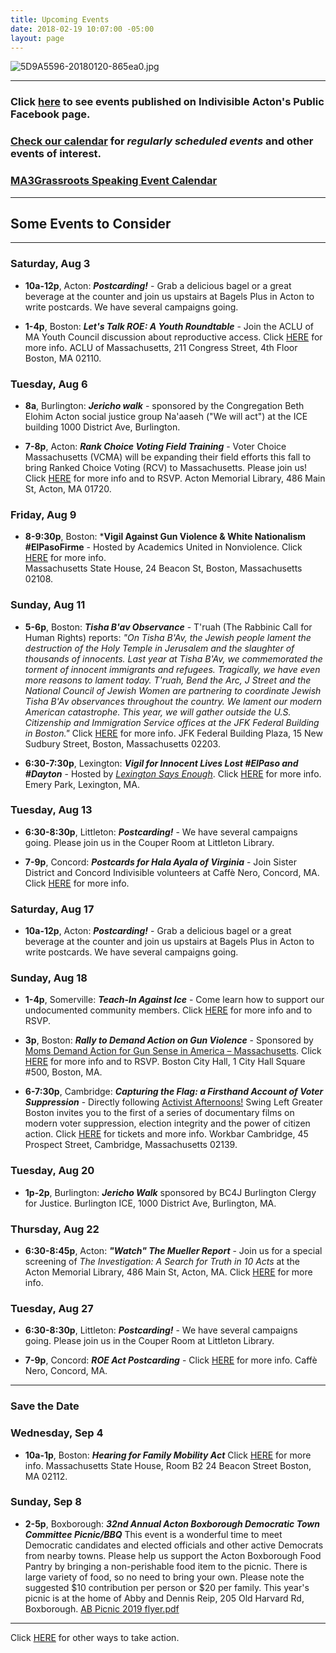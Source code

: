```yaml
---
title: Upcoming Events
date: 2018-02-19 10:07:00 -05:00
layout: page
---
```


![5D9A5596-20180120-865ea0.jpg](/uploads/5D9A5596-20180120-865ea0.jpg)

---

### Click [here](https://www.facebook.com/pg/IndivisibleActon/events/?ref=page_internal) to see events published on Indivisible Acton's Public Facebook page.

### [Check our calendar](http://www.indivisibleacton.org/calendar.html) for *regularly scheduled events* and other events of interest.

### [MA3Grassroots Speaking Event Calendar](https://www.ma3grassroots.com/event-calendar)

---

## Some Events to Consider

---

### Saturday, Aug 3

* **10a-12p**, Acton: ***Postcarding!*** - Grab a delicious bagel or a great beverage at the counter and join us upstairs at Bagels Plus in Acton to write postcards.  We have several campaigns going.

* **1-4p**, Boston: ***Let's Talk ROE: A Youth Roundtable*** - Join the ACLU of MA Youth Council discussion about reproductive access.  Click [HERE](https://action.aclu.org/webform/ma-lets-talk-roe) for more info.  ACLU of Massachusetts, 211 Congress Street, 4th Floor
Boston, MA 02110. 


### Tuesday, Aug 6

* **8a**, Burlington: ***Jericho walk*** - sponsored by the Congregation Beth Elohim Acton social justice group Na'aaseh ("We will act") at the ICE building 1000 District Ave, Burlington.  

* **7-8p**, Acton: ***Rank Choice Voting Field Training*** - Voter Choice Massachusetts (VCMA) will be expanding their field efforts this fall to bring Ranked Choice Voting (RCV) to Massachusetts. Please join us!  Click [HERE](https://www.voterchoicema.org/greater_lowell_field_training_acton_aug6?link_id=16&can_id=9a7cc198611ac2a74f284fdda8e14f7e&source=email-2019-7-31-indivisible-acton-weekly-newsletter&email_referrer=email_586524&email_subject=2019-7-31-indivisible-acton-weekly-newsletter) for more info and to RSVP. Acton Memorial Library, 486 Main St, Acton, MA 01720. 


### Friday, Aug 9

* **8-9:30p**, Boston:  ***Vigil Against Gun Violence & White Nationalism #ElPasoFirme** - Hosted by Academics United in Nonviolence.  Click [HERE](https://www.facebook.com/events/404084036899364/) for more info.  
Massachusetts State House, 24 Beacon St, Boston, Massachusetts 02108. 

### Sunday, Aug 11

* **5-6p**, Boston:  ***Tisha B'av Observance*** - T'ruah (The Rabbinic Call for Human Rights) reports: *"On Tisha B'Av, the Jewish people lament the destruction of the Holy Temple in Jerusalem and the slaughter of thousands of innocents.  Last year at Tisha B'Av, we commemorated the torment of innocent immigrants and refugees.  Tragically, we have even more reasons to lament today.  T'ruah, Bend the Arc, J Street and the National Council of Jewish Women are partnering to coordinate Jewish Tisha B'Av observances throughout the country.  We lament our modern American catastrophe. This year, we will gather outside the U.S. Citizenship and Immigration Service offices at the JFK Federal Building in Boston."*  Click [HERE](https://www.facebook.com/events/345956122972240/) for more info.  JFK Federal Building Plaza, 15 New Sudbury Street, Boston, Massachusetts 02203. 

* **6:30-7:30p**, Lexington:  ***Vigil for Innocent Lives Lost #ElPaso and #Dayton*** - Hosted by *[Lexington Says Enough](https://www.facebook.com/lexingtonsaysenough/?eid=ARAq66uyCOlCGAG27qmarEz9J66X1C8Xm_wMwGkPUqyLaY2aHwgXuHupMWnayLqzSXwTgo-fPvkLeKUJ)*. Click [HERE](https://www.facebook.com/events/480138672782737/) for more info.  Emery Park, Lexington, MA. 


### Tuesday, Aug 13

* **6:30-8:30p**, Littleton: ***Postcarding!*** - We have several campaigns going.  Please join us in the Couper Room at Littleton Library.  

* **7-9p**, Concord:  ***Postcards for Hala Ayala of Virginia*** - Join Sister District and Concord Indivisible volunteers at  Caffè  Nero, Concord, MA.  Click [HERE](http://sisterdistrictma.com/eventslist/#events/event-details-listing/5d3e212e20b91a00108f6529/) for more info.  


### Saturday, Aug 17

* **10a-12p**, Acton: ***Postcarding!*** - Grab a delicious bagel or a great beverage at the counter and join us upstairs at Bagels Plus in Acton to write postcards.  We have several campaigns going.

### Sunday, Aug 18

* **1-4p**, Somerville:  ***Teach-In Against Ice*** - Come learn how to support our undocumented community members. Click [HERE](https://actionnetwork.org/events/teach-in-against-ice/) for more info and to RSVP.  

* **3p**, Boston: ***Rally to Demand Action on Gun Violence*** - Sponsored by [Moms Demand Action for Gun Sense in America – Massachusetts](https://momsdemandaction.org).  Click [HERE](https://act.everytown.org/event/august-recess-2019/25047/signup/?source=&akid=&zip=&fbclid=IwAR2CyNqLbDhShGvbk7r_K1us-RNZnNm0twmzklHG5asrW-sKz_g7qr17Q0w) for more info and to RSVP.  Boston City Hall, 1 City Hall Square #500, Boston, MA. 


* **6-7:30p**, Cambridge:  ***Capturing the Flag: a Firsthand Account of Voter Suppression*** - Directly following [Activist Afternoons!](https://swingleftboston.org/activist-afternoons/) Swing Left Greater Boston invites you to the first of a series of documentary films on modern voter suppression, election integrity and the power of citizen action.  Click
[HERE](https://www.facebook.com/events/2300351976895809/) for tickets and more info.  Workbar Cambridge, 45 Prospect Street, Cambridge, Massachusetts 02139. 

### Tuesday, Aug 20

* **1p-2p**, Burlington:  ***Jericho Walk*** sponsored by BC4J Burlington Clergy for Justice. Burlington ICE, 1000 District Ave, Burlington, MA. 


### Thursday, Aug 22

* **6:30-8:45p**, Acton: ***"Watch" The Mueller Report*** - Join us for a special screening of *The Investigation: A Search for Truth in 10 Acts* at the Acton Memorial Library, 486 Main St, Acton, MA. Click [HERE](https://docs.google.com/document/d/1tsCfTjKUyiTfm8ZGRwAuA0RGg-bTSsKAa1Oyhobv94Y/) for more info.  


### Tuesday, Aug 27

* **6:30-8:30p**, Littleton: ***Postcarding!*** - We have several campaigns going.  Please join us in the Couper Room at Littleton Library.  

* **7-9p**, Concord:  ***ROE Act Postcarding*** - Click [HERE](https://actionnetwork.org/events/roe-act-postcards?source=direct_link&) for more info.  Caffè  Nero, Concord, MA.  

---

### Save the Date

### Wednesday, Sep 4

* **10a-1p**, Boston:  ***Hearing for Family Mobility Act*** Click [HERE](https://www.massjwj.net/events-2/2019/8/28/work-and-family-mobility-act-hearing) for more info.  Massachusetts State House, Room B2
24 Beacon Street Boston, MA 02112. 


### Sunday, Sep 8

* **2-5p**, Boxborough:  ***32nd Annual Acton Boxborough Democratic Town Committee Picnic/BBQ*** This event is a wonderful time to meet Democratic candidates and elected officials and other active Democrats from nearby towns. Please help us support the Acton Boxborough Food Pantry by bringing a non-perishable food item to the picnic. There is large variety of food, so no need to bring your own. Please note the suggested $10 contribution per person or $20 per family. This year's picnic is at the home of Abby and Dennis Reip, 205 Old Harvard Rd, Boxborough. [AB Picnic 2019 flyer.pdf](/uploads/AB%20Picnic%202019%20flyer.pdf)

---

Click [HERE](http://www.indivisibleacton.org/take-action.html) for other ways to take action.